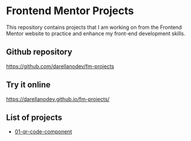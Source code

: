 # Frontend Mentor Projects

This repository contains projects that I am working on from the Frontend Mentor website to practice and enhance my front-end development skills.

## Github repository

<https://github.com/darellanodev/fm-projects>

## Try it online

<https://darellanodev.github.io/fm-projects/>

## List of projects

- [01-qr-code-component](https://github.com/darellanodev/fm-projects/tree/main/01-qr-code-component)
